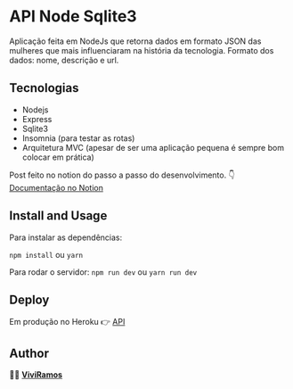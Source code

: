 # API Node Sqlite3

Aplicação feita em NodeJs que retorna dados em formato JSON das mulheres que mais influenciaram na história da tecnologia.
Formato dos dados: nome, descrição e url.

## Tecnologias
* Nodejs
* Express
* Sqlite3
* Insomnia (para testar as rotas)
* Arquitetura MVC (apesar de ser uma aplicação pequena é sempre bom colocar em prática)

Post feito no notion do passo a passo do desenvolvimento. 	:point_down:
[Documentação no Notion](https://www.notion.so/viviramos/API-Rest-NodeJs-com-Express-e-Sqlite3-995a19b504c343a5990baacb14da3502)

## Install and Usage
Para instalar as dependências: 

`npm install` ou `yarn`

Para rodar o servidor:
`npm run dev` ou  `yarn run dev`

## Deploy
Em produção no Heroku 👉  [API](https://apinodesqlite.herokuapp.com/api/index)

## Author 
:woman_technologist: [**ViviRamos**](https://linkedin.com/in/viviane-ramos-luz)

